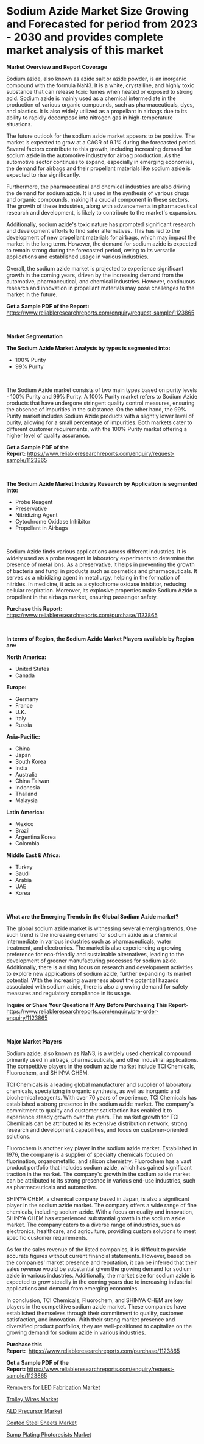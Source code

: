 <p><h1>Sodium Azide Market Size Growing and Forecasted for period from 2023 - 2030 and provides complete market analysis of this market</h1></p><p><strong>Market Overview and Report Coverage</strong></p>
<p><p>Sodium azide, also known as azide salt or azide powder, is an inorganic compound with the formula NaN3. It is a white, crystalline, and highly toxic substance that can release toxic fumes when heated or exposed to strong acid. Sodium azide is mainly used as a chemical intermediate in the production of various organic compounds, such as pharmaceuticals, dyes, and plastics. It is also widely utilized as a propellant in airbags due to its ability to rapidly decompose into nitrogen gas in high-temperature situations.</p><p>The future outlook for the sodium azide market appears to be positive. The market is expected to grow at a CAGR of 9.1% during the forecasted period. Several factors contribute to this growth, including increasing demand for sodium azide in the automotive industry for airbag production. As the automotive sector continues to expand, especially in emerging economies, the demand for airbags and their propellant materials like sodium azide is expected to rise significantly.</p><p>Furthermore, the pharmaceutical and chemical industries are also driving the demand for sodium azide. It is used in the synthesis of various drugs and organic compounds, making it a crucial component in these sectors. The growth of these industries, along with advancements in pharmaceutical research and development, is likely to contribute to the market's expansion.</p><p>Additionally, sodium azide's toxic nature has prompted significant research and development efforts to find safer alternatives. This has led to the development of new propellant materials for airbags, which may impact the market in the long term. However, the demand for sodium azide is expected to remain strong during the forecasted period, owing to its versatile applications and established usage in various industries.</p><p>Overall, the sodium azide market is projected to experience significant growth in the coming years, driven by the increasing demand from the automotive, pharmaceutical, and chemical industries. However, continuous research and innovation in propellant materials may pose challenges to the market in the future.</p></p>
<p><strong>Get a Sample PDF of the Report:</strong> <a href="https://www.reliableresearchreports.com/enquiry/request-sample/1123865">https://www.reliableresearchreports.com/enquiry/request-sample/1123865</a></p>
<p>&nbsp;</p>
<p><strong>Market Segmentation</strong></p>
<p><strong>The Sodium Azide Market Analysis by types is segmented into:</strong></p>
<p><ul><li>100% Purity</li><li>99% Purity</li></ul></p>
<p>&nbsp;</p>
<p><p>The Sodium Azide market consists of two main types based on purity levels - 100% Purity and 99% Purity. A 100% Purity market refers to Sodium Azide products that have undergone stringent quality control measures, ensuring the absence of impurities in the substance. On the other hand, the 99% Purity market includes Sodium Azide products with a slightly lower level of purity, allowing for a small percentage of impurities. Both markets cater to different customer requirements, with the 100% Purity market offering a higher level of quality assurance.</p></p>
<p><strong>Get a Sample PDF of the Report:</strong>&nbsp;<a href="https://www.reliableresearchreports.com/enquiry/request-sample/1123865">https://www.reliableresearchreports.com/enquiry/request-sample/1123865</a></p>
<p>&nbsp;</p>
<p><strong>The Sodium Azide Market Industry Research by Application is segmented into:</strong></p>
<p><ul><li>Probe Reagent</li><li>Preservative</li><li>Nitridizing Agent</li><li>Cytochrome Oxidase Inhibitor</li><li>Propellant in Airbags</li></ul></p>
<p>&nbsp;</p>
<p><p>Sodium Azide finds various applications across different industries. It is widely used as a probe reagent in laboratory experiments to determine the presence of metal ions. As a preservative, it helps in preventing the growth of bacteria and fungi in products such as cosmetics and pharmaceuticals. It serves as a nitridizing agent in metallurgy, helping in the formation of nitrides. In medicine, it acts as a cytochrome oxidase inhibitor, reducing cellular respiration. Moreover, its explosive properties make Sodium Azide a propellant in the airbags market, ensuring passenger safety.</p></p>
<p><strong>Purchase this Report:</strong>&nbsp; <a href="https://www.reliableresearchreports.com/purchase/1123865">https://www.reliableresearchreports.com/purchase/1123865</a></p>
<p>&nbsp;</p>
<p><strong>In terms of Region, the Sodium Azide Market Players available by Region are:</strong></p>
<p>
    <p> <strong> North America: </strong>
        <ul>
            <li>United States</li>
            <li>Canada</li>
        </ul>
        </p> 
    <p> <strong> Europe: </strong>
        <ul>
            <li>Germany</li>
            <li>France</li>
            <li>U.K.</li>
            <li>Italy</li>
            <li>Russia</li>
        </ul>
        </p> 
    <p> <strong> Asia-Pacific: </strong>
        <ul>
            <li>China</li>
            <li>Japan</li>
            <li>South Korea</li>
            <li>India</li>
            <li>Australia</li>
            <li>China Taiwan</li>
            <li>Indonesia</li>
            <li>Thailand</li>
            <li>Malaysia</li>
        </ul>
        </p> 
    <p> <strong> Latin America: </strong>
        <ul>
            <li>Mexico</li>
            <li>Brazil</li>
            <li>Argentina Korea</li>
            <li>Colombia</li>
        </ul>
        </p> 
    <p> <strong> Middle East & Africa: </strong>
        <ul>
            <li>Turkey</li>
            <li>Saudi</li>
            <li>Arabia</li>
            <li>UAE</li>
            <li>Korea</li>
        </ul>
    </p>
    </p>
<p>&nbsp;</p>
<p><strong>What are the Emerging Trends in the Global Sodium Azide market?</strong></p>
<p><p>The global sodium azide market is witnessing several emerging trends. One such trend is the increasing demand for sodium azide as a chemical intermediate in various industries such as pharmaceuticals, water treatment, and electronics. The market is also experiencing a growing preference for eco-friendly and sustainable alternatives, leading to the development of greener manufacturing processes for sodium azide. Additionally, there is a rising focus on research and development activities to explore new applications of sodium azide, further expanding its market potential. With the increasing awareness about the potential hazards associated with sodium azide, there is also a growing demand for safety measures and regulatory compliance in its usage.</p></p>
<p><strong>Inquire or Share Your Questions If Any Before Purchasing This Report</strong>- <a href="https://www.reliableresearchreports.com/enquiry/pre-order-enquiry/1123865">https://www.reliableresearchreports.com/enquiry/pre-order-enquiry/1123865</a></p>
<p>&nbsp;</p>
<p><strong>Major Market Players</strong></p>
<p><p>Sodium azide, also known as NaN3, is a widely used chemical compound primarily used in airbags, pharmaceuticals, and other industrial applications. The competitive players in the sodium azide market include TCI Chemicals, Fluorochem, and SHINYA CHEM. </p><p>TCI Chemicals is a leading global manufacturer and supplier of laboratory chemicals, specializing in organic synthesis, as well as inorganic and biochemical reagents. With over 70 years of experience, TCI Chemicals has established a strong presence in the sodium azide market. The company's commitment to quality and customer satisfaction has enabled it to experience steady growth over the years. The market growth for TCI Chemicals can be attributed to its extensive distribution network, strong research and development capabilities, and focus on customer-oriented solutions. </p><p>Fluorochem is another key player in the sodium azide market. Established in 1976, the company is a supplier of specialty chemicals focused on fluorination, organometallic, and silicon chemistry. Fluorochem has a vast product portfolio that includes sodium azide, which has gained significant traction in the market. The company's growth in the sodium azide market can be attributed to its strong presence in various end-use industries, such as pharmaceuticals and automotive. </p><p>SHINYA CHEM, a chemical company based in Japan, is also a significant player in the sodium azide market. The company offers a wide range of fine chemicals, including sodium azide. With a focus on quality and innovation, SHINYA CHEM has experienced substantial growth in the sodium azide market. The company caters to a diverse range of industries, such as electronics, healthcare, and agriculture, providing custom solutions to meet specific customer requirements.</p><p>As for the sales revenue of the listed companies, it is difficult to provide accurate figures without current financial statements. However, based on the companies' market presence and reputation, it can be inferred that their sales revenue would be substantial given the growing demand for sodium azide in various industries. Additionally, the market size for sodium azide is expected to grow steadily in the coming years due to increasing industrial applications and demand from emerging economies.</p><p>In conclusion, TCI Chemicals, Fluorochem, and SHINYA CHEM are key players in the competitive sodium azide market. These companies have established themselves through their commitment to quality, customer satisfaction, and innovation. With their strong market presence and diversified product portfolios, they are well-positioned to capitalize on the growing demand for sodium azide in various industries.</p></p>
<p><strong>Purchase this Report:</strong>&nbsp;&nbsp;<a href="https://www.reliableresearchreports.com/purchase/1123865">https://www.reliableresearchreports.com/purchase/1123865</a></p>
<p></p>
<p><strong>Get a Sample PDF of the Report:</strong>&nbsp;<a href="https://www.reliableresearchreports.com/enquiry/request-sample/1123865">https://www.reliableresearchreports.com/enquiry/request-sample/1123865</a></p>
<p><p><a href="https://medium.com/@alicehanson1974/removers-for-led-fabrication-market-focuses-on-market-share-size-and-projected-forecast-till-2030-db7435ffa3a6">Removers for LED Fabrication Market</a></p><p><a href="https://github.com/kholmovskayalyudmila/Market-Research-Report-List-1/blob/main/trolley-wires-market.md">Trolley Wires Market</a></p><p><a href="https://medium.com/@patriciaday39/ald-precursor-market-size-market-outlook-and-market-forecast-2023-to-2030-a8ae0457ca7c">ALD Precursor Market</a></p><p><a href="https://github.com/zebdakicsin/Market-Research-Report-List-1/blob/main/coated-steel-sheets-market.md">Coated Steel Sheets Market</a></p><p><a href="https://medium.com/@annaalexander40/bump-plating-photoresists-market-outlook-industry-overview-and-forecast-2023-to-2030-4291f4badeff">Bump Plating Photoresists Market</a></p></p>